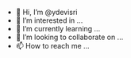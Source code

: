 - 👋 Hi, I’m @ydevisri
- 👀 I’m interested in ...
- 🌱 I’m currently learning ...
- 💞️ I’m looking to collaborate on ...
- 📫 How to reach me ...

<!---
ydevisri/ydevisri is a ✨ special ✨ repository because its `README.md` (this file) appears on your GitHub profile.
You can click the Preview link to take a look at your changes.
--->
